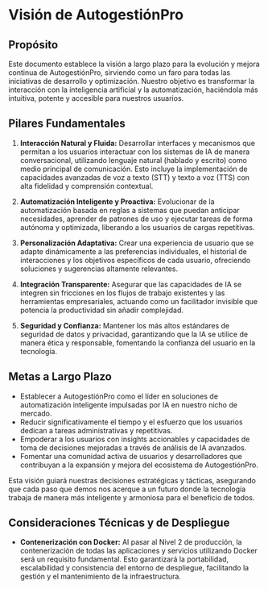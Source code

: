 # Visión de AutogestiónPro

## Propósito

Este documento establece la visión a largo plazo para la evolución y mejora continua de AutogestiónPro, sirviendo como un faro para todas las iniciativas de desarrollo y optimización. Nuestro objetivo es transformar la interacción con la inteligencia artificial y la automatización, haciéndola más intuitiva, potente y accesible para nuestros usuarios.

## Pilares Fundamentales

1.  **Interacción Natural y Fluida:** Desarrollar interfaces y mecanismos que permitan a los usuarios interactuar con los sistemas de IA de manera conversacional, utilizando lenguaje natural (hablado y escrito) como medio principal de comunicación. Esto incluye la implementación de capacidades avanzadas de voz a texto (STT) y texto a voz (TTS) con alta fidelidad y comprensión contextual.

2.  **Automatización Inteligente y Proactiva:** Evolucionar de la automatización basada en reglas a sistemas que puedan anticipar necesidades, aprender de patrones de uso y ejecutar tareas de forma autónoma y optimizada, liberando a los usuarios de cargas repetitivas.

3.  **Personalización Adaptativa:** Crear una experiencia de usuario que se adapte dinámicamente a las preferencias individuales, el historial de interacciones y los objetivos específicos de cada usuario, ofreciendo soluciones y sugerencias altamente relevantes.

4.  **Integración Transparente:** Asegurar que las capacidades de IA se integren sin fricciones en los flujos de trabajo existentes y las herramientas empresariales, actuando como un facilitador invisible que potencia la productividad sin añadir complejidad.

5.  **Seguridad y Confianza:** Mantener los más altos estándares de seguridad de datos y privacidad, garantizando que la IA se utilice de manera ética y responsable, fomentando la confianza del usuario en la tecnología.

## Metas a Largo Plazo

*   Establecer a AutogestiónPro como el líder en soluciones de automatización inteligente impulsadas por IA en nuestro nicho de mercado.
*   Reducir significativamente el tiempo y el esfuerzo que los usuarios dedican a tareas administrativas y repetitivas.
*   Empoderar a los usuarios con insights accionables y capacidades de toma de decisiones mejoradas a través de análisis de IA avanzados.
*   Fomentar una comunidad activa de usuarios y desarrolladores que contribuyan a la expansión y mejora del ecosistema de AutogestiónPro.

Esta visión guiará nuestras decisiones estratégicas y tácticas, asegurando que cada paso que demos nos acerque a un futuro donde la tecnología trabaja de manera más inteligente y armoniosa para el beneficio de todos.

## Consideraciones Técnicas y de Despliegue

*   **Contenerización con Docker:** Al pasar al Nivel 2 de producción, la contenerización de todas las aplicaciones y servicios utilizando Docker será un requisito fundamental. Esto garantizará la portabilidad, escalabilidad y consistencia del entorno de despliegue, facilitando la gestión y el mantenimiento de la infraestructura.